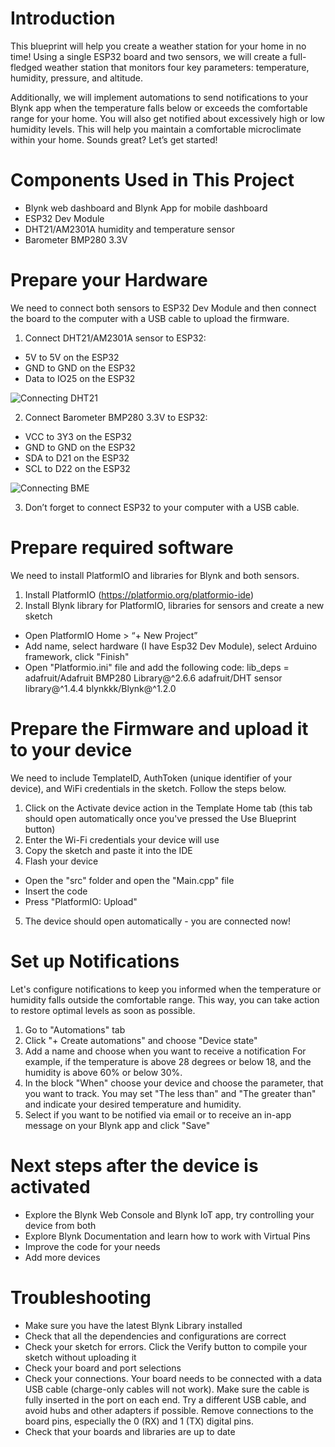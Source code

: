 # Introduction

This blueprint will help you create a weather station for your home in no time! Using a single ESP32 board and two sensors, we will create a full-fledged weather station that monitors four key parameters: temperature, humidity, pressure, and altitude. 

Additionally, we will implement automations to send notifications to your Blynk app when the temperature falls below or exceeds the comfortable range for your home. You will also get notified about excessively high or low humidity levels. This will help you maintain a comfortable microclimate within your home. Sounds great? Let’s get started!

# Components Used in This Project
* Blynk web dashboard and Blynk App for mobile dashboard
* ESP32 Dev Module
* DHT21/AM2301A humidity and temperature sensor
* Barometer BMP280 3.3V


# Prepare your Hardware 

We need to connect both sensors to ESP32 Dev Module and then connect the board to the computer with a USB cable to upload the firmware. 

1. Connect DHT21/AM2301A sensor to ESP32:

* 5V to 5V on the ESP32
* GND to GND on the ESP32
* Data to IO25 on the ESP32

![Connecting DHT21](https://raw.githubusercontent.com/YuliiaRudevych/blueprints/main/Weather%20Station/Images/Screenshot%20at%20May%2018%2017-57-29-2.webp)

2. Connect Barometer BMP280 3.3V to ESP32:
* VCC to 3Y3 on the ESP32
* GND to GND on the ESP32
* SDA to D21 on the ESP32
* SCL to D22 on the ESP32

![Connecting BME](https://raw.githubusercontent.com/YuliiaRudevych/blueprints/main/Weather%20Station/Images/interfacing-bmp280-and-esp32-circuit-diagram.webp)

3. Don’t forget to connect ESP32 to your computer with a USB cable.

#  Prepare required software

We need to install PlatformIO and libraries for Blynk and both sensors. 
1. Install PlatformIO (https://platformio.org/platformio-ide)
2. Install Blynk library for PlatformIO, libraries for sensors and create a new sketch
* Open PlatformIO Home > “+ New Project”
* Add name, select hardware (I have Esp32 Dev Module), select Arduino framework, click "Finish"
* Open "Platformio.ini" file and add the following code: lib_deps = adafruit/Adafruit BMP280 Library@^2.6.6 adafruit/DHT sensor library@^1.4.4 blynkkk/Blynk@^1.2.0


# Prepare the Firmware and upload it to your device

We need to include TemplateID, AuthToken (unique identifier of your device), and WiFi credentials in the sketch. Follow the steps below.

1. Click on the Activate device action in the Template Home tab (this tab should open automatically once you've pressed the Use Blueprint button)
2. Enter the Wi-Fi credentials your device will use
3. Copy the sketch and paste it into the IDE
4. Flash your device
* Open the "src" folder and open the "Main.cpp" file
* Insert the code
* Press "PlatformIO: Upload"
5. The device should open automatically - you are connected now!

# Set up Notifications
Let's configure notifications to keep you informed when the temperature or humidity falls outside the comfortable range. This way, you can take action to restore optimal levels as soon as possible.
1. Go to  "Automations" tab 
2. Click "+ Create automations" and choose "Device state"
3. Add a name and choose when you want to receive a notification 
For example, if the temperature is above 28 degrees or below 18, and the humidity is above 60% or below 30%. 
4. In the block "When" choose your device and choose the parameter, that you want to track. You may set "The less than" and "The greater than" and indicate your desired temperature and humidity. 
5. Select if you want to be notified via email or to receive an in-app message on your Blynk app and click "Save"

# Next steps after the device is activated

* Explore the Blynk Web Console and Blynk IoT app, try controlling your device from both
* Explore Blynk Documentation and learn how to work with Virtual Pins
* Improve the code for your needs
* Add more devices


# Troubleshooting

* Make sure you have the latest Blynk Library installed
* Check that all the dependencies and configurations are correct
* Check your sketch for errors. Click the Verify button to compile your sketch without uploading it
* Check your board and port selections
* Check your connections. Your board needs to be connected with a data USB cable (charge-only cables will not work). Make sure the cable is fully inserted in the port on each end. Try a different USB cable, and avoid hubs and other adapters if possible. Remove connections to the board pins, especially the 0 (RX) and 1 (TX) digital pins.
* Check that your boards and libraries are up to date









